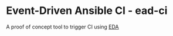 # Event-Driven Ansible CI - ead-ci

A proof of concept tool to trigger CI using [EDA](https://ansible.readthedocs.io/projects/rulebook/en/latest/)
